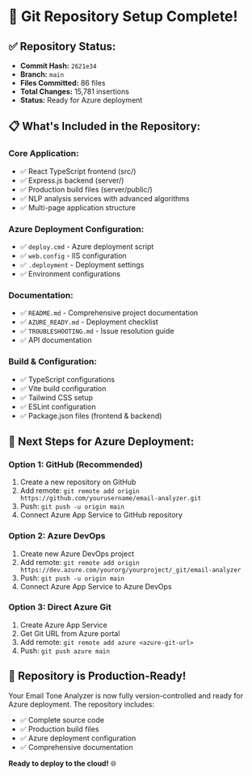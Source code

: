 # 🎉 Git Repository Setup Complete!

## ✅ **Repository Status:**

- **Commit Hash:** `2621e34`
- **Branch:** `main`
- **Files Committed:** 86 files
- **Total Changes:** 15,781 insertions
- **Status:** Ready for Azure deployment

## 📋 **What's Included in the Repository:**

### **Core Application:**

- ✅ React TypeScript frontend (src/)
- ✅ Express.js backend (server/)
- ✅ Production build files (server/public/)
- ✅ NLP analysis services with advanced algorithms
- ✅ Multi-page application structure

### **Azure Deployment Configuration:**

- ✅ `deploy.cmd` - Azure deployment script
- ✅ `web.config` - IIS configuration
- ✅ `.deployment` - Deployment settings
- ✅ Environment configurations

### **Documentation:**

- ✅ `README.md` - Comprehensive project documentation
- ✅ `AZURE_READY.md` - Deployment checklist
- ✅ `TROUBLESHOOTING.md` - Issue resolution guide
- ✅ API documentation

### **Build & Configuration:**

- ✅ TypeScript configurations
- ✅ Vite build configuration
- ✅ Tailwind CSS setup
- ✅ ESLint configuration
- ✅ Package.json files (frontend & backend)

## 🚀 **Next Steps for Azure Deployment:**

### **Option 1: GitHub (Recommended)**

1. Create a new repository on GitHub
2. Add remote: `git remote add origin https://github.com/yourusername/email-analyzer.git`
3. Push: `git push -u origin main`
4. Connect Azure App Service to GitHub repository

### **Option 2: Azure DevOps**

1. Create new Azure DevOps project
2. Add remote: `git remote add origin https://dev.azure.com/yourorg/yourproject/_git/email-analyzer`
3. Push: `git push -u origin main`
4. Connect Azure App Service to Azure DevOps

### **Option 3: Direct Azure Git**

1. Create Azure App Service
2. Get Git URL from Azure portal
3. Add remote: `git remote add azure <azure-git-url>`
4. Push: `git push azure main`

## 🎯 **Repository is Production-Ready!**

Your Email Tone Analyzer is now fully version-controlled and ready for Azure deployment. The repository includes:

- ✅ Complete source code
- ✅ Production build files
- ✅ Azure deployment configuration
- ✅ Comprehensive documentation

**Ready to deploy to the cloud!** 🌐
